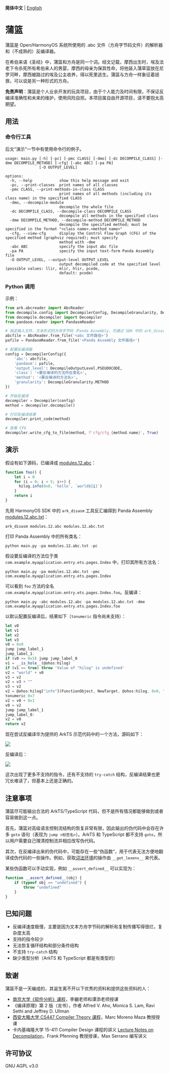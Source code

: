 **简体中文** | [English](README.md)

# 蒲篮
蒲篮是 Open/HarmonyOS 系统所使用的 .abc 文件（方舟字节码文件）的解析器和（不成熟的）反编译器。

在希伯来语《圣经》中，蒲篮和方舟是同一个词。经文记载，摩西出生时，埃及法老下令杀死所有希伯来人的男婴，摩西的母亲为保其性命，将他装入蒲草篮放在尼罗河畔，摩西被路过的埃及公主收养，得以死里逃生。蒲篮与方舟一样象征着拯救，可以说是另一种形式的方舟。

**免责声明**：蒲篮是个人业余开发的玩具项目，由于个人能力及时间有限，不保证反编译准确性和未来的维护，使用风险自担。本项目属自由开源项目，请不要抱太高期望。

## 用法
### 命令行工具
后文“演示”一节中有使用命令行的例子。

```
usage: main.py [-h] [-pc] [-pmc CLASS] [-dmo] [-dc DECOMPILE_CLASS] [-dme DECOMPILE_METHOD] [-cfg] [-abc ABC] [-pa PA]
               [-O OUTPUT_LEVEL]

options:
  -h, --help            show this help message and exit
  -pc, --print-classes  print names of all classes
  -pmc CLASS, --print-methods-in-class CLASS
                        print names of all methods (including its class name) in the specified CLASS
  -dmo, --decompile-module
                        decompile the whole file
  -dc DECOMPILE_CLASS, --decompile-class DECOMPILE_CLASS
                        decompile all methods in the specified class
  -dme DECOMPILE_METHOD, --decompile-method DECOMPILE_METHOD
                        decompile the specified method; must be specified in the format "<class name>.<method name>"
  -cfg, --view-cfg      display the Control Flow Graph (CFG) of the specified method (graphviz required); must specify
                        method with -dme
  -abc ABC              specify the input abc file
  -pa PA                specify the input text-form Panda Assembly file
  -O OUTPUT_LEVEL, --output-level OUTPUT_LEVEL
                        output decompiled code at the specified level (possible values: llir, mlir, hlir, pcode,
                        default: pcode)
```

### Python 调用
示例：

```python
from ark.abcreader import AbcReader
from decompile.config import DecompilerConfig, DecompileGranularity, DecompileOutputLevel
from decompile.decompiler import Decompiler
from pandasm.reader import PandasmReader

# 指定输入文件，文本形式的方舟字节码（Panda Assembly，可通过 SDK 中的 ark_disasm 反汇编 abc 得到）为反编译所必需的输入
abcfile = AbcReader.from_file('<abc 文件路径>')
pafile = PandasmReader.from_file('<Panda Assembly 文件路径>')

# 配置反编译器
config = DecompilerConfig({
    'abc': abcfile,
    'pandasm': pafile,
    'output_level': DecompileOutputLevel.PSEUDOCODE,
    'class': '<要反编译的方法所在类名>',
    'method': '<要反编译的方法名>',
    'granularity': DecompileGranularity.METHOD
})

# 开始反编译
decompiler = Decompiler(config)
method = decompiler.decompile()

# 打印反编译结果
decompiler.print_code(method)

# 查看 CFG
decompiler.write_cfg_to_file(method, f'cfg/cfg_{method.name}', True)
```

## 演示
假设有如下源码，已编译成 [modules.12.abc](examples/modules.12.abc)：

```typescript
function foo() {
    let i = 0
    for (i = 0; i < 5; i++) {
      hilog.info(0x0, 'hello', `world${i}`)
    }
    return i
}
```

先用 HarmonyOS SDK 中的 `ark_disasm` 工具反汇编得到 Panda Assembly [modules.12.abc.txt](examples/modules.12.abc.txt)：
```shell
ark_disasm modules.12.abc modules.12.abc.txt
```

打印 Panda Assembly 中的所有类名：
```shell
python main.py -pa modules.12.abc.txt -pc
```

假设要反编译的方法位于类 `com.example.myapplication.entry.ets.pages.Index` 中，打印其所有方法名：
```shell
python main.py -pa modules.12.abc.txt -pmc com.example.myapplication.entry.ets.pages.Index
```

可以看到 `foo` 方法的全名 `com.example.myapplication.entry.ets.pages.Index.foo`。反编译：
```shell
python main.py -abc modules.12.abc -pa modules.12.abc.txt -dme com.example.myapplication.entry.ets.pages.Index.foo
```

以默认配置反编译后，结果如下（`tonumeric` 指令尚未支持）：

```typescript
let v0 
let v1 
let v2 
let v3 
v0 = 0x0
jump jump_label_1
jump_label_1:
if (v0 >= 0x5) jump jump_label_0
v1 = __is_hole__(@ohos:hilog)
if (v1 == true) throw 'Value of "hilog" is undefined'
v2 = "world" + v0
v3 = v2
v2 = v3 + ""
v3 = v2
v2 = @ohos:hilog["info"](FunctionObject, NewTarget, @ohos:hilog, 0x0, "hello", v3)
tonumeric 0x7
v2 = v0 + 0x1
v0 = v2
jump jump_label_1
jump_label_0:
v2 = v0
return v2
```

现在尝试反编译华为提供的 ArkTS 示范代码中的一个方法，源码如下：

![](docs/imgs/src_cropImage.png)

反编译后：

![](docs/imgs/cfg_cropImage.png)

这次出现了更多不支持的指令，还有不支持的 `try-catch` 结构，反编译结果也更冗长难读了，但基本上还是正确的。

## 注意事项
蒲篮尽可能输出合法的 ArkTS/TypeScript 代码，但不是所有情况都能够做到或者容易做到这一点。

首先，蒲篮对高级语言控制流结构的恢复非常有限，因此输出的伪代码中会存在许多 `goto` 语句（表现为 `jump <标签名>`）。ArkTS 和 TypeScript 都不支持 `goto`，所以用户需要自己理清控制流并相应改写伪代码。

其次，在反编译出来的伪代码中，可能存在一些“伪函数”，用于代表无法方便地翻译成伪代码的一些操作。例如，获取[词法环境](https://gitee.com/openharmony/docs/blob/master/zh-cn/application-dev/quick-start/arkts-bytecode-fundamentals.md#%E8%AF%8D%E6%B3%95%E7%8E%AF%E5%A2%83%E5%92%8C%E8%AF%8D%E6%B3%95%E5%8F%98%E9%87%8F)的操作由 `__get_lexenv__` 来代表。

某些伪函数可以手动实现，例如 `__assert_defined__` 可以实现为：

```typescript
function __assert_defined__(obj) {
    if (typeof obj == "undefined") {
        throw "undefined"
    }
} 
```

## 已知问题
- 反编译速度极慢，主要是因为文本方舟字节码的解析和复制传播写得很烂，复杂度太高
- 支持的指令较少
- 无法恢复循环结构和部分条件结构
- 不支持 `try-catch` 结构
- 缺少类型分析（ArkTS 和 TypeScript 都是有类型的）

## 致谢
蒲篮不是一天编成的，其诞生离不开以下优秀的资料和提供这些资料的人：
- [南京大学《软件分析》课程](https://www.bilibili.com/video/BV1b7411K7P4/)，李樾老师和谭添老师授课
- 《编译原理》第 2 版（龙书），作者 Alfred V. Aho, Monica S. Lam, Ravi Sethi and Jeffrey D. Ullman
- [西安大略大学 CS447 Compiler Theory 课程](https://www.csd.uwo.ca/~mmorenom//CS447/Lectures/CodeOptimization.html/index.html)，Marc Moreno Maza 教授授课
- 卡内基梅隆大学 15-411 Compiler Design 课程的讲义 [Lecture Notes on Decompilation](https://www.cs.cmu.edu/~fp/courses/15411-f13/lectures/20-decompilation.pdf)，Frank Pfenning 教授授课，Max Serrano 编写讲义

## 许可协议
GNU AGPL v3.0
